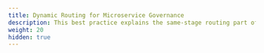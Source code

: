 ```yaml
---
title: Dynamic Routing for Microservice Governance
description: This best practice explains the same-stage routing part of Rainbond microservice communication governance, which is suitable for developers and application operation and maintenance personnel.
weight: 20
hidden: true
---
```


